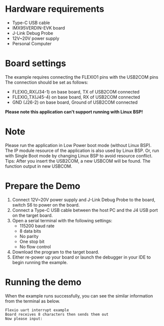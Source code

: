 Hardware requirements
=====================
- Type-C USB cable
- IMX95VERDIN-EVK  board
- J-Link Debug Probe
- 12V~20V power supply
- Personal Computer

Board settings
============
The example requires connecting the FLEXIO1 pins with the USB2COM pins
The connection should be set as follows:
- FLEXIO_RX(J34-1) on base board, TX of USB2COM connected
- FLEXIO_TX(J45-4) on base board, RX of USB2COM connected
- GND      (J26-2) on base board, Ground of USB2COM connected

**Please note this application can't support running with Linux BSP!**

Note
====
Please run the application in Low Power boot mode (without Linux BSP).
The IP module resource of the application is also used by Linux BSP.
Or, run with Single Boot mode by changing Linux BSP to avoid resource
conflict.
Tips: After you insert the USB2COM, a new USBCOM will be found. The function output in new USBCOM.

Prepare the Demo
===============
1.  Connect 12V~20V power supply and J-Link Debug Probe to the board, switch S6 to power on the board.
2.  Connect a Type-C USB cable between the host PC and the J4 USB port on the target board.
3.  Open a serial terminal with the following settings:
    - 115200 baud rate
    - 8 data bits
    - No parity
    - One stop bit
    - No flow control
4.  Download the program to the target board.
5.  Either re-power up your board or launch the debugger in your IDE to begin running the example.

Running the demo
================
When the example runs successfully, you can see the similar information from the terminal as below.

~~~~~~~~~~~~~~~~~~~~~
Flexio uart interrupt example
Board receives 8 characters then sends them out
Now please input:
~~~~~~~~~~~~~~~~~~~~~
